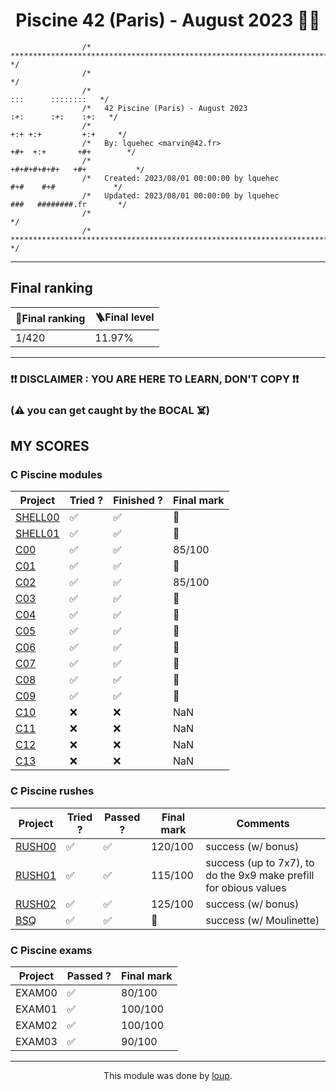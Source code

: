 <h1 align="center">Piscine 42 (Paris) - August 2023 🏊‍♂️</h1>

```
                /* ************************************************************************** */
                /*                                                                            */
                /*                                                        :::      ::::::::   */
                /*   42 Piscine (Paris) - August 2023                   :+:      :+:    :+:   */
                /*                                                    +:+ +:+         +:+     */
                /*   By: lquehec <marvin@42.fr>                     +#+  +:+       +#+        */
                /*                                                +#+#+#+#+#+   +#+           */
                /*   Created: 2023/08/01 00:00:00 by lquehec           #+#    #+#             */
                /*   Updated: 2023/08/01 00:00:00 by lquehec          ###   ########.fr       */
                /*                                                                            */
                /* ************************************************************************** */

```

---

## Final ranking

<div align="center">

| 🏅Final ranking  | 🪜Final level |
| ----------------- | ------------- |
| 1/420             | 11.97%        |

</div>

---

### ❗❗ DISCLAIMER : YOU ARE HERE TO LEARN, DON'T COPY ❗❗
### (⚠️ you can get caught by the BOCAL ☠️)


 ## MY SCORES
### C Piscine modules

<div align="center">

| Project                                                           | Tried ? | Finished ? | Final mark |
| ----------------------------------------------------------------- | ------- | ---------- | ---------- |
| [SHELL00](https://github.com/xmesky/42Piscine/tree/main/shell-00) | ✅      | ✅         | 💯        |
| [SHELL01](https://github.com/xmesky/42Piscine/tree/main/shell-01) | ✅      | ✅         | 💯        |
| [C00](https://github.com/xmesky/42Piscine/tree/main/c-00)         | ✅      | ✅         | 85/100    |
| [C01](https://github.com/xmesky/42Piscine/tree/main/c-01)         | ✅      | ✅         | 💯        |
| [C02](https://github.com/xmesky/42Piscine/tree/main/c-02)         | ✅      | ✅         | 85/100    |
| [C03](https://github.com/xmesky/42Piscine/tree/main/c-03)         | ✅      | ✅         | 💯        |
| [C04](https://github.com/xmesky/42Piscine/tree/main/c-04)         | ✅      | ✅         | 💯        |
| [C05](https://github.com/xmesky/42Piscine/tree/main/c-05)         | ✅      | ✅         | 💯        |
| [C06](https://github.com/xmesky/42Piscine/tree/main/c-06)         | ✅      | ✅         | 💯        |
| [C07](https://github.com/xmesky/42Piscine/tree/main/c-07)         | ✅      | ✅         | 💯        |
| [C08](https://github.com/xmesky/42Piscine/tree/main/c-08)         | ✅      | ✅         | 💯        |
| [C09](https://github.com/xmesky/42Piscine/tree/main/c-09)         | ✅      | ✅         | 💯        |
| [C10](https://github.com/xmesky/42Piscine/tree/main/c-10)         | ❌      | ❌         |  NaN       |
| [C11](https://github.com/xmesky/42Piscine/tree/main/c-11)         | ❌      | ❌         |  NaN       |
| [C12](https://github.com/xmesky/42Piscine/tree/main/c-12)         | ❌      | ❌         |  NaN       |
| [C13](https://github.com/xmesky/42Piscine/tree/main/c-13)         | ❌      | ❌         |  NaN       |

</div>

### C Piscine rushes

<div align="center">

| Project                                                         | Tried ? | Passed ? | Final mark | Comments  |
| --------------------------------------------------------------- | ------- | -------- | ---------- | --------- |
| [RUSH00](https://github.com/xmesky/42Piscine/tree/main/rush-00) | ✅      | ✅       |  120/100  | success (w/ bonus)      |
| [RUSH01](https://github.com/xmesky/42Piscine/tree/main/rush-01) | ✅      | ✅       |  115/100  | success (up to 7x7), to do the 9x9 make prefill for obious values    |
| [RUSH02](https://github.com/xmesky/42Piscine/tree/main/rush-02) | ✅      | ✅       |  125/100  | success (w/ bonus)      |
| [BSQ](https://github.com/xmesky/42Piscine/tree/main/BSQ)        | ✅      | ✅       |  💯      | success (w/ Moulinette) |

</div>

### C Piscine exams

<div align="center">

| Project | Passed ? | Final mark |
| ------- | -------- | ---------- |
| EXAM00  | ✅       |  80/100    |
| EXAM01  | ✅       |  100/100   |
| EXAM02  | ✅       |  100/100   |
| EXAM03  | ✅       |  90/100    |

</div>

---

<div align="center">

This module was done by [loup](https://instagram.com/xmesky).

</div>